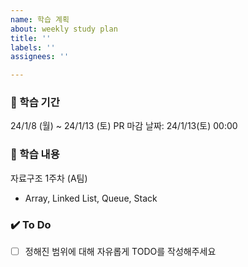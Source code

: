 ```yaml
---
name: 학습 계획
about: weekly study plan
title: ''
labels: ''
assignees: ''

---
```


### 🚀 학습 기간
24/1/8 (월) ~ 24/1/13 (토)
PR 마감 날짜: 24/1/13(토) 00:00

### 🎯 학습 내용
 자료구조 1주차 (A팀)
- Array, Linked List, Queue, Stack


### ✔️ To Do
- [ ] 정해진 범위에 대해 자유롭게 TODO를 작성해주세요
